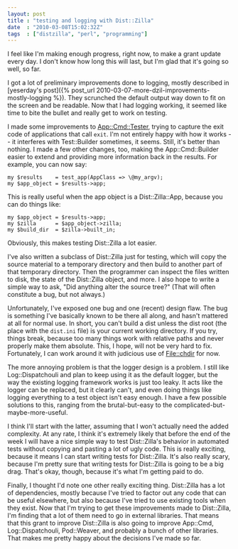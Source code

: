 ```yaml
---
layout: post
title : "testing and logging with Dist::Zilla"
date  : "2010-03-08T15:02:32Z"
tags  : ["distzilla", "perl", "programming"]
---
```

I feel like I'm making enough progress, right now, to make a grant update every
day.  I don't know how long this will last, but I'm glad that it's going so
well, so far.

I got a lot of preliminary improvements done to logging, mostly described in
[yeserday's post]({% post_url 2010-03-07-more-dzil-improvements-mostly-logging %}).  They scrunched
the default output way down to fit on the screen and be readable.  Now that I
had logging working, it seemed like time to bite the bullet and really get to
work on testing.

I made some improvements to
[App::Cmd::Tester](http://search.cpan.org/dist/App-Cmd-Tester), trying to
capture the exit code of applications that call `exit`.  I'm not entirely happy
with how it works -- it interferes with Test::Builder sometimes, it seems.
Still, it's better than nothing.  I made a few other changes, too, making the
App::Cmd::Builder easier to extend and providing more information back in the
results.  For example, you can now say:

    my $results    = test_app(AppClass => \@my_argv);
    my $app_object = $results->app;

This is really useful when the app object is a Dist::Zilla::App, because you
can do things like:

    my $app_object = $results->app;
    my $zilla      = $app_object->zilla;
    my $build_dir  = $zilla->built_in;

Obviously, this makes testing Dist::Zilla a lot easier.

I've also written a subclass of Dist::Zilla just for testing, which will copy
the source material to a temporary directory and then build to another part of
that temporary directory.  Then the programmer can inspect the files written to
disk, the state of the Dist::Zilla object, and more.  I also hope to write a
simple way to ask, "Did anything alter the source tree?"  (That will often
constitute a bug, but not always.)

Unfortunately, I've exposed one bug and one (recent) design flaw.  The bug is
something I've basically known to be there all along, and hasn't mattered
at all for normal use.  In short, you can't build a dist unless the dist root
(the place with the `dist.ini` file) is your current working directory.  If you
try, things break, because too many things work with relative paths and never
properly make them absolute.  This, I hope, will not be very hard to fix.
Fortunately, I can work around it with judicious use of
[File::chdir](http://search.cpan.org/dist/File-chdir/) for now.

The more annoying problem is that the logger design is a problem.  I still like
Log::Dispatchouli and plan to keep using it as the default logger, but the
way the existing logging framework works is just too leaky.  It acts like the
logger can be replaced, but it clearly can't, and even doing things like
logging everything to a test object isn't easy enough.  I have a few possible
solutions to this, ranging from the brutal-but-easy to the
complicated-but-maybe-more-useful.

I think I'll start with the latter, assuming that I won't actually need the
added complexity.  At any rate, I think it's extremely likely that before the
end of the week I will have a nice simple way to test Dist::Zilla's behavior in
automated tests without copying and pasting a lot of ugly code.  This is
really exciting, because it means I can start writing tests for Dist::Zilla.
It's also really scary, because I'm pretty sure that writing tests for
Dist::Zilla is going to be a big drag.  That's okay, though, because it's what
I'm getting paid to do.

Finally, I thought I'd note one other really exciting thing.  Dist::Zilla has a
lot of dependencies, mostly because I've tried to factor out any code that can
be useful elsewhere, but also because I've tried to use existing tools when
they exist.  Now that I'm trying to get these improvements made to Dist::Zilla,
I'm finding that a lot of them need to go in external libraries.  That means
that this grant to improve Dist::Zilla is also going to improve App::Cmd,
Log::Dispatchouli, Pod::Weaver, and probably a bunch of other libraries.  That
makes me pretty happy about the decisions I've made so far.

